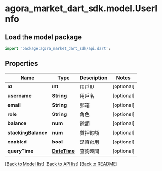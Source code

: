 # agora_market_dart_sdk.model.UserInfo

## Load the model package
```dart
import 'package:agora_market_dart_sdk/api.dart';
```

## Properties
Name | Type | Description | Notes
------------ | ------------- | ------------- | -------------
**id** | **int** | 用戶ID | [optional] 
**username** | **String** | 用戶名 | [optional] 
**email** | **String** | 郵箱 | [optional] 
**role** | **String** | 角色 | [optional] 
**balance** | **num** | 餘額 | [optional] 
**stackingBalance** | **num** | 質押餘額 | [optional] 
**enabled** | **bool** | 是否啟用 | [optional] 
**queryTime** | [**DateTime**](DateTime.md) | 查詢時間 | [optional] 

[[Back to Model list]](../README.md#documentation-for-models) [[Back to API list]](../README.md#documentation-for-api-endpoints) [[Back to README]](../README.md)


